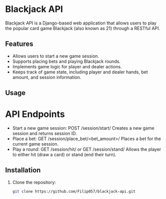 # Blackjack API 

Blackjack API is a Django-based web application that allows users to play the popular card game Blackjack (also known as 21) through a RESTful API.

## Features

- Allows users to start a new game session.
- Supports placing bets and playing Blackjack rounds.
- Implements game logic for player and dealer actions.
- Keeps track of game state, including player and dealer hands, bet amount, and session 
information.

## Usage

# API Endpoints
- Start a new game session: POST /session/start/
Creates a new game session and returns session ID.
- Place a bet: GET /session/place_bet/<bet_amount>/
Places a bet for the current game session.
- Play a round: GET /session/hit/ or GET /session/stand/
Allows the player to either hit (draw a card) or stand (end their turn).

## Installation

1. Clone the repository:
   ```bash
   git clone https://github.com/Filip057/blackjack-api.git